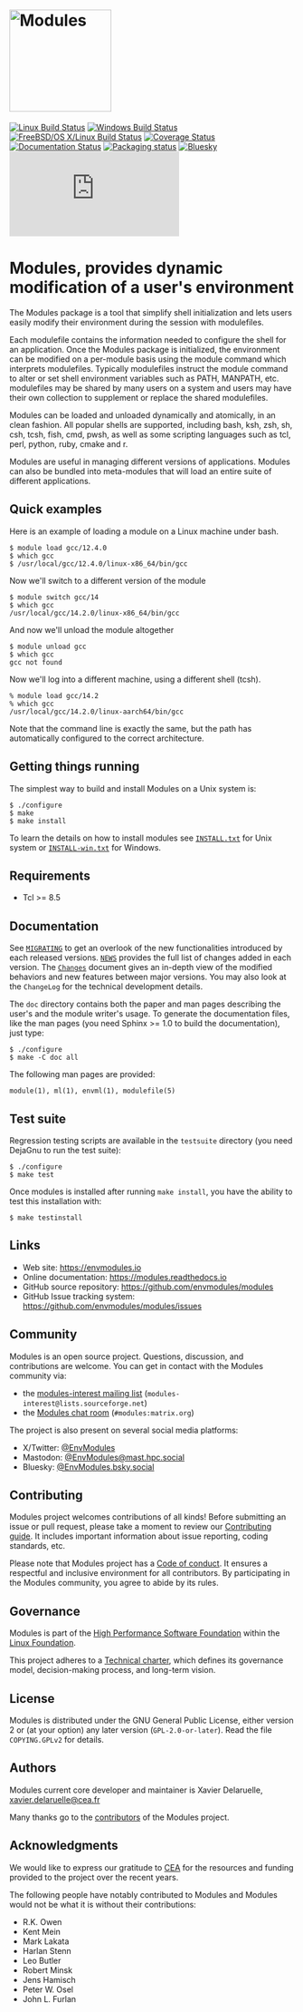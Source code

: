 # <img src="https://raw.githubusercontent.com/envmodules/modules/main/share/logo/modules_logo_text.svg" height="180" alt="Modules"/>

[![Linux Build Status](https://github.com/envmodules/modules/workflows/linux-tests/badge.svg)](https://github.com/envmodules/modules/actions?query=workflow:linux-tests)
[![Windows Build Status](https://github.com/envmodules/modules/workflows/windows-tests/badge.svg)](https://github.com/envmodules/modules/actions?query=workflow:windows-tests)
[![FreeBSD/OS X/Linux Build Status](https://api.cirrus-ci.com/github/envmodules/modules.svg)](https://cirrus-ci.com/github/envmodules/modules)
[![Coverage Status](https://codecov.io/gh/envmodules/modules/branch/main/graph/badge.svg)](https://codecov.io/gh/envmodules/modules)
[![Documentation Status](https://readthedocs.org/projects/modules/badge/?version=latest)](https://modules.readthedocs.io/en/latest/?badge=latest)
[![Packaging status](https://repology.org/badge/tiny-repos/environment-modules.svg)](https://repology.org/metapackage/environment-modules/versions)
[![Bluesky](https://img.shields.io/badge/dynamic/json?url=https%3A%2F%2Fpublic.api.bsky.app%2Fxrpc%2Fapp.bsky.actor.getProfile%2F%3Factor%3Denvmodules.bsky.social&query=%24.followersCount&style=social&logo=bluesky&label=%40EnvModules)](https://bsky.app/profile/envmodules.bsky.social)
[![Matrix](https://img.shields.io/matrix/modules%3Amatrix.org?color=darkcyan)](https://matrix.to/#/#modules:matrix.org)

Modules, provides dynamic modification of a user's environment
==============================================================

The Modules package is a tool that simplify shell initialization and
lets users easily modify their environment during the session with
modulefiles.

Each modulefile contains the information needed to configure the shell for
an application. Once the Modules package is initialized, the environment can
be modified on a per-module basis using the module command which interprets
modulefiles. Typically modulefiles instruct the module command to alter or
set shell environment variables such as PATH, MANPATH, etc. modulefiles may
be shared by many users on a system and users may have their own collection
to supplement or replace the shared modulefiles.

Modules can be loaded and unloaded dynamically and atomically, in an clean
fashion. All popular shells are supported, including bash, ksh, zsh, sh,
csh, tcsh, fish, cmd, pwsh, as well as some scripting languages such as tcl,
perl, python, ruby, cmake and r.

Modules are useful in managing different versions of applications. Modules
can also be bundled into meta-modules that will load an entire suite of
different applications.


Quick examples
--------------

Here is an example of loading a module on a Linux machine under bash.

    $ module load gcc/12.4.0
    $ which gcc
    $ /usr/local/gcc/12.4.0/linux-x86_64/bin/gcc

Now we'll switch to a different version of the module

    $ module switch gcc/14
    $ which gcc
    /usr/local/gcc/14.2.0/linux-x86_64/bin/gcc

And now we'll unload the module altogether

    $ module unload gcc
    $ which gcc
    gcc not found

Now we'll log into a different machine, using a different shell (tcsh).

    % module load gcc/14.2
    % which gcc
    /usr/local/gcc/14.2.0/linux-aarch64/bin/gcc

Note that the command line is exactly the same, but the path has
automatically configured to the correct architecture.


Getting things running
----------------------

The simplest way to build and install Modules on a Unix system is:

    $ ./configure
    $ make
    $ make install

To learn the details on how to install modules see [`INSTALL.txt`][1] for Unix
system or [`INSTALL-win.txt`][2] for Windows.


Requirements
------------

 * Tcl >= 8.5


Documentation
-------------

See [`MIGRATING`][3] to get an overlook of the new functionalities introduced
by each released versions. [`NEWS`][4] provides the full list of changes added
in each version. The [`Changes`][5] document gives an in-depth view of the
modified behaviors and new features between major versions. You may also look
at the `ChangeLog` for the technical development details.

The `doc` directory contains both the paper and man pages describing the
user's and the module writer's usage. To generate the documentation files,
like the man pages (you need Sphinx >= 1.0 to build the documentation), just
type:

    $ ./configure
    $ make -C doc all

The following man pages are provided:

    module(1), ml(1), envml(1), modulefile(5)


Test suite
----------

Regression testing scripts are available in the `testsuite` directory (you
need DejaGnu to run the test suite):

    $ ./configure
    $ make test

Once modules is installed after running `make install`, you have the
ability to test this installation with:

    $ make testinstall


Links
-----

* Web site: https://envmodules.io
* Online documentation: https://modules.readthedocs.io
* GitHub source repository: https://github.com/envmodules/modules
* GitHub Issue tracking system: https://github.com/envmodules/modules/issues


Community
---------

Modules is an open source project. Questions, discussion, and contributions
are welcome. You can get in contact with the Modules community via:

* the [modules-interest mailing list][6]
  (`modules-interest@lists.sourceforge.net`)
* the [Modules chat room][7] (`#modules:matrix.org`)

The project is also present on several social media platforms:

* X/Twitter: [@EnvModules][8]
* Mastodon: [@EnvModules@mast.hpc.social][9]
* Bluesky: [@EnvModules.bsky.social][10]


Contributing
------------

Modules project welcomes contributions of all kinds! Before submitting an
issue or pull request, please take a moment to review our [Contributing
guide][11]. It includes important information about issue reporting, coding
standards, etc.

Please note that Modules project has a [Code of conduct][12]. It ensures a
respectful and inclusive environment for all contributors. By participating in
the Modules community, you agree to abide by its rules.


Governance
----------

Modules is part of the [High Performance Software Foundation](https://hpsf.io)
within the [Linux Foundation](http://linuxfoundation.org).

This project adheres to a [Technical charter][13], which defines its
governance model, decision-making process, and long-term vision.


License
-------

Modules is distributed under the GNU General Public License, either version 2
or (at your option) any later version (`GPL-2.0-or-later`). Read the file
`COPYING.GPLv2` for details.


Authors
-------

Modules current core developer and maintainer is Xavier Delaruelle,
xavier.delaruelle@cea.fr

Many thanks go to the [contributors][14] of the Modules project.


Acknowledgments
---------------

We would like to express our gratitude to [CEA][15] for the resources and
funding provided to the project over the recent years.

The following people have notably contributed to Modules and Modules would not
be what it is without their contributions:

* R.K. Owen
* Kent Mein
* Mark Lakata
* Harlan Stenn
* Leo Butler
* Robert Minsk
* Jens Hamisch
* Peter W. Osel
* John L. Furlan


[1]: https://modules.readthedocs.io/en/stable/INSTALL.html
[2]: https://modules.readthedocs.io/en/stable/INSTALL-win.html
[3]: https://modules.readthedocs.io/en/stable/MIGRATING.html
[4]: https://modules.readthedocs.io/en/stable/NEWS.html
[5]: https://modules.readthedocs.io/en/stable/changes.html
[6]: https://sourceforge.net/projects/modules/lists/modules-interest
[7]: https://matrix.to/#/#modules:matrix.org
[8]: https://x.com/EnvModules
[9]: https://mast.hpc.social/@EnvModules
[10]: https://bsky.app/profile/envmodules.bsky.social
[11]: https://modules.readthedocs.io/en/latest/CONTRIBUTING.html
[12]: CODE_OF_CONDUCT.md
[13]: https://modules.readthedocs.io/en/latest/CHARTER.html
[14]: https://github.com/envmodules/modules/graphs/contributors
[15]: https://www.cea.fr/english

